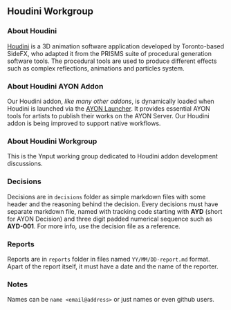## Houdini Workgroup

### About Houdini
[Houdini](https://www.sidefx.com/) is a 3D animation software application developed by Toronto-based SideFX, who adapted it from the PRISMS suite of procedural generation software tools. The procedural tools are used to produce different effects such as complex reflections, animations and particles system.

### About Houdini AYON Addon
Our Houdini addon, *like many other addons*, is dynamically loaded when Houdini is launched via the [AYON Launcher](https://github.com/ynput/ayon-launcher).
It provides essential AYON tools for artists to publish their works on the AYON Server.
Our Houdini addon is being improved to support native workflows.

### About Houdini Workgroup
This is the Ynput working group dedicated to Houdini addon development discussions.

### Decisions

Decisions are in `decisions` folder as simple markdown files with some header
and the reasoning behind the decision. Every decisions must have separate markdown
file, named with tracking code starting with **AYD** (short for AYON Decision) and three digit padded numerical sequence such as **AYD-001**. For more info, use the decision file as a reference.

### Reports

Reports are in `reports` folder in files named `YY/MM/DD-report.md` format. Apart of the report
itself, it must have a date and the name of the reporter.

### Notes

Names can be `name <email@address>` or just names or even github users.
